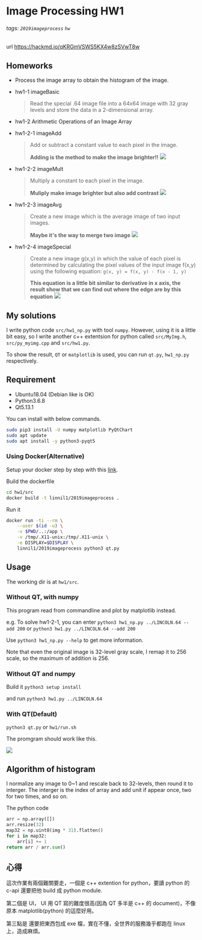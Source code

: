 # Image Processing HW1
###### tags: `2019imageprocess` `hw`

url https://hackmd.io/qKRGmVSWS5KX4w8zSVwT8w

## Homeworks
* Process the image array to obtain the histogram of the image.

* hw1-1 imageBasic
  > Read the special .64 image file into a 64x64 image with 32 gray levels and store the data in a 2-dimensional array.
* hw1-2 Arithmetic Operations of an Image Array
* hw1-2-1 imageAdd
  > Add or subtract a constant value to each pixel in the image.
  >
  > **Adding is the method to make the image brighter!!**
  > ![](https://i.imgur.com/IQ3YVaU.png)
* hw1-2-2 imageMult
  > Multiply a constant to each pixel in the image.
  >
  > **Muliply make image brighter but also add contrast**
  > ![](https://i.imgur.com/LOwHYTq.png)
* hw1-2-3 imageAvg
  > Create a new image which is the average image of two input images.
  >
  > **Maybe it's the way to merge two image**
  > ![](https://i.imgur.com/3lzDECv.png)
* hw1-2-4 imageSpecial
  > Create a new image g(x,y) in which the value of each pixel is determined by calculating the pixel values of the input image f(x,y) using the following equation:
  > `g(x, y) = f(x, y) - f(x - 1, y)`
  >
  > **This equation is a little bit similar to derivative in x axis, the result show that we can find out where the edge are by this equation**
  > ![](https://i.imgur.com/BNJkZKQ.png)
## My solutions
I write python code `src/hw1_np.py` with tool `numpy`. However, using it is a little bit easy, so I write another c++ extentsion for python called `src/MyImg.h`, `src/py_myimg.cpp` and `src/hw1.py`.

To show the result, `QT` or `matplotlib` is used, you can run `qt.py`, `hw1_np.py` respectively.

## Requirement
* Ubuntu18.04 (Debian like is OK)
* Python3.6.8
* Qt5.13.1

You can install with below commands.
``` sh
sudo pip3 install -U numpy matplotlib PyQtChart
sudo apt update
sudo apt install -y python3-pyqt5
```

### Using Docker(Alternative)
Setup your docker step by step with this  [link](https://docs.docker.com/install/linux/docker-ce/ubuntu/).

Build the dockerfile
``` sh
cd hw1/src
docker build -t linnil1/2019imageprocess .
```

Run it
``` sh
docker run -ti --rm \
    --user $(id -u) \
    -v $PWD/..:/app \
    -v /tmp/.X11-unix:/tmp/.X11-unix \
    -e DISPLAY=$DISPLAY \
    linnil1/2019imageprocess python3 qt.py
```

## Usage

The working dir is at `hw1/src`.

### Without QT, with numpy
This program read from commandline and plot by matplotlib instead.

e.g. To solve hw1-2-1, you can enter
`python3 hw1_np.py ../LINCOLN.64 --add 200` or `python3 hw1.py ../LINCOLN.64 --add 200`

Use `python3 hw1_np.py --help` to get more information.

Note that even the original image is 32-level gray scale, I remap it to 256 scale, so the maximum of addition is 256.

### Without QT and numpy
Build it
`python3 setup install`

and run
`python3 hw1.py ../LINCOLN.64`

### With QT(Default)
`python3 qt.py`
or
`hw1/run.sh`

The promgram should work like this.

![](https://i.imgur.com/KXRBidL.png)

## Algorithm of histogram
I normalize any image to 0~1 and rescale back to 32-levels, then round it to interger. The interger is the index of array and add unit if appear once, two for two times, and so on.

The python code
``` python
arr = np.array([])
arr.resize(32)
map32 = np.uint8(img * 31).flatten()
for i in map32:
    arr[i] += 1
return arr / arr.sum()
```


## 心得
這次作業有兩個難關要走，一個是 c++ extention for python，要讀 python 的 c-api 還要把他 build 成 python module.

第二個是 UI， UI 用 QT 寫的難度很高(因為 QT 多半是 c++ 的 document)，不像原本 matplotlib(python) 的這麼好用。

第三點是 還要把東西包成 exe 檔，實在不懂，全世界的服務幾乎都跑在 linux 上，造成麻煩。
